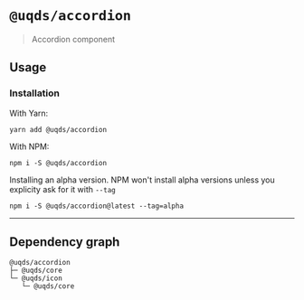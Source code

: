 # `@uqds/accordion`

> Accordion component

## Usage

### Installation

With Yarn:

```shell
yarn add @uqds/accordion
```

With NPM:

```shell
npm i -S @uqds/accordion
```

Installing an alpha version. NPM won't install alpha versions unless you explicity ask for it with `--tag`

```shell
npm i -S @uqds/accordion@latest --tag=alpha
```

---

## Dependency graph

```shell
@uqds/accordion
├─ @uqds/core
└─ @uqds/icon
   └─ @uqds/core
```
